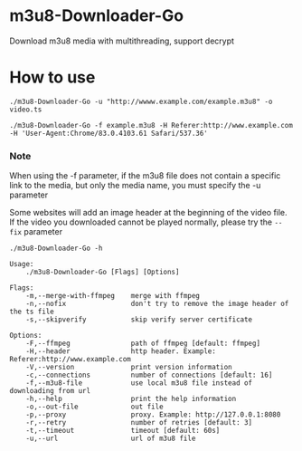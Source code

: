 # m3u8-Downloader-Go

Download m3u8 media with multithreading, support decrypt

# How to use

`./m3u8-Downloader-Go -u "http://wwww.example.com/example.m3u8" -o video.ts`

`./m3u8-Downloader-Go -f example.m3u8 -H Referer:http://www.example.com -H 'User-Agent:Chrome/83.0.4103.61 Safari/537.36'`

### Note

When using the -f parameter, if the m3u8 file does not contain a specific link to the media, but only the media name, you must specify the -u parameter

Some websites will add an image header at the beginning of the video file. If the video you downloaded cannot be played normally, please try the `--fix` parameter

```
./m3u8-Downloader-Go -h

Usage:
    ./m3u8-Downloader-Go [Flags] [Options]

Flags:
    -m,--merge-with-ffmpeg    merge with ffmpeg
    -n,--nofix                don't try to remove the image header of the ts file
    -s,--skipverify           skip verify server certificate

Options:
    -F,--ffmpeg               path of ffmpeg [default: ffmpeg]
    -H,--header               http header. Example: Referer:http://www.example.com
    -V,--version              print version information
    -c,--connections          number of connections [default: 16]
    -f,--m3u8-file            use local m3u8 file instead of downloading from url
    -h,--help                 print the help information
    -o,--out-file             out file
    -p,--proxy                proxy. Example: http://127.0.0.1:8080
    -r,--retry                number of retries [default: 3]
    -t,--timeout              timeout [default: 60s]
    -u,--url                  url of m3u8 file
```
